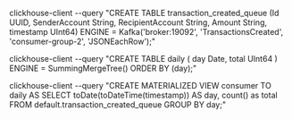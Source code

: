 ﻿clickhouse-client --query "CREATE TABLE transaction_created_queue (Id UUID, SenderAccount String, RecipientAccount String, Amount String, timestamp UInt64) ENGINE = Kafka('broker:19092', 'TransactionsCreated', 'consumer-group-2', 'JSONEachRow');"

clickhouse-client --query "CREATE TABLE daily ( day Date, total UInt64 ) ENGINE = SummingMergeTree() ORDER BY (day);"

clickhouse-client --query "CREATE MATERIALIZED VIEW consumer TO daily AS SELECT toDate(toDateTime(timestamp)) AS day, count() as total FROM default.transaction_created_queue GROUP BY day;"
